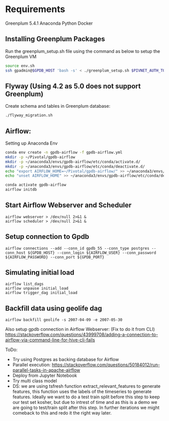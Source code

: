 # Requirements
Greenplum 5.4.1
Anaconda Python
Docker


## Installing Greenplum Packages
Run the greenplum_setup.sh file using the command as below to setup the Greenplum VM
```bash
source env.sh
ssh gpadmin@$GPDB_HOST 'bash -s' < ./greenplum_setup.sh $PIVNET_AUTH_TOKEN $GPDB_USER $GEOLIFE_DATABASE > ./greenplum_setup.out 2>./greenplum_setup.error
```

## Flyway (Using 4.2 as 5.0 does not support Greenplum)
Create schema and tables in Greenplum database:
```bash
./flyway_migration.sh
```

## Airflow:
Setting up Anaconda Env
```bash
conda env create -n gpdb-airflow -f gpdb-airflow.yml
mkdir -p ~/Pivotal/gpdb-airflow
mkdir -p ~/anaconda3/envs/gpdb-airflow/etc/conda/activate.d/
mkdir -p ~/anaconda3/envs/gpdb-airflow/etc/conda/deactivate.d/
echo "export AIRFLOW_HOME=~/Pivotal/gpdb-airflow/" >> ~/anaconda3/envs/gpdb-airflow/etc/conda/activate.d/env_vars.sh
echo "unset AIRFLOW_HOME" >> ~/anaconda3/envs/gpdb-airflow/etc/conda/deactivate.d/env_vars.sh

conda activate gpdb-airflow
airflow initdb
```
## Start Airflow Webserver and Scheduler
```
airflow webserver > /dev/null 2>&1 &
airflow scheduler > /dev/null 2>&1 &
```

## Setup connection to Gpdb
```
airflow connections --add --conn_id gpdb_55 --conn_type postgres --conn_host ${GPDB_HOST} --conn_login ${AIRFLOW_USER} --conn_password ${AIRFLOW_PASSWORD} --conn_port ${GPDB_PORT}
```

## Simulating initial load
```
airflow list_dags
airflow unpause initial_load
airflow trigger_dag initial_load
```

## Backfill data using geolife dag
```
airflow backfill geolife -s 2007-04-09 -e 2007-05-30
```

Also setup gpdb connection in Airflow Webserver: (Fix to do it from CLI)
https://stackoverflow.com/questions/43999708/adding-a-connection-to-airflow-via-command-line-for-hive-cli-fails



ToDo:
* Try using Postgres as backing database for Airflow
* Parallel execution:
https://stackoverflow.com/questions/50184012/run-parallel-tasks-in-apache-airflow
* Deploy from Jupyter Notebook
* Try multi class model
* DS: we are using tsfresh function extract_relevant_features to generate features, this function uses the labels of the timeseries to generate features. Ideally we want to do a test train split before this step to keep our test set kosher, but due to intrest of time and as this is a demo we are going to test/train split after this step. In further iterations we might comeback to this and redo it the right way later.  
